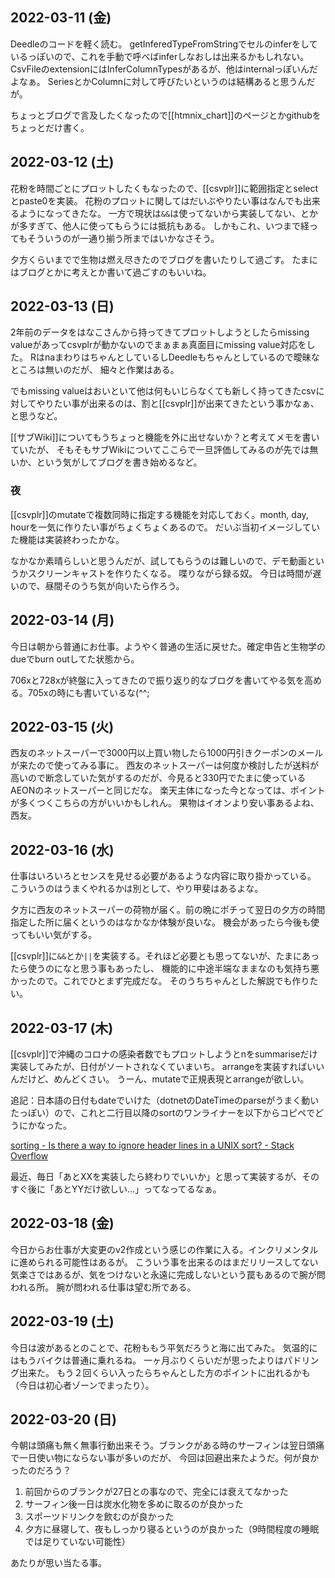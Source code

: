 ## 2022-03-11 (金)

Deedleのコードを軽く読む。
getInferedTypeFromStringでセルのinferをしているっぽいので、これを手動で呼べばinferしなおしは出来るかもしれない。
CsvFileのextensionにはInferColumnTypesがあるが、他はinternalっぽいんだよなぁ。
SeriesとかColumnに対して呼びたいというのは結構あると思うんだが。

ちょっとブログで言及したくなったので[[htmnix_chart]]のページとかgithubをちょっとだけ書く。

## 2022-03-12 (土)

花粉を時間ごとにプロットしたくもなったので、[[csvplr]]に範囲指定とselectとpaste0を実装。
花粉のプロットに関してはだいぶやりたい事はなんでも出来るようになってきたな。
一方で現状は`&&`は使ってないから実装してない、とかが多すぎて、他人に使ってもらうには抵抗もある。
しかもこれ、いつまで経ってもそういうのが一通り揃う所まではいかなさそう。

夕方くらいまでで生物は燃え尽きたのでブログを書いたりして過ごす。
たまにはブログとかに考えとか書いて過ごすのもいいね。

## 2022-03-13 (日)

2年前のデータをはなこさんから持ってきてプロットしようとしたらmissing valueがあってcsvplrが動かないのでまぁまぁ真面目にmissing value対応をした。
RはnaまわりはちゃんとしているしDeedleもちゃんとしているので曖昧なところは無いのだが、
細々と作業はある。

でもmissing valueはおいといて他は何もいじらなくても新しく持ってきたcsvに対してやりたい事が出来るのは、割と[[csvplr]]が出来てきたという事かなぁ、と思うなど。

[[サブWiki]]についてもうちょっと機能を外に出せないか？と考えてメモを書いていたが、
そもそもサブWikiについてここらで一旦評価してみるのが先では無いか、という気がしてブログを書き始めるなど。

### 夜

[[csvplr]]のmutateで複数同時に指定する機能を対応しておく。month, day, hourを一気に作りたい事がちょくちょくあるので。
だいぶ当初イメージしていた機能は実装終わったかな。

なかなか素晴らしいと思うんだが、試してもらうのは難しいので、デモ動画というかスクリーンキャストを作りたくなる。
喋りながら録る奴。
今日は時間が遅いので、昼間そのうち気が向いたら作ろう。

## 2022-03-14 (月)

今日は朝から普通にお仕事。ようやく普通の生活に戻せた。確定申告と生物学のdueでburn outしてた状態から。

706xと728xが終盤に入ってきたので振り返り的なブログを書いてやる気を高める。705xの時にも書いているな(^^;

## 2022-03-15 (火)

西友のネットスーパーで3000円以上買い物したら1000円引きクーポンのメールが来たので使ってみる事に。
西友のネットスーパーは何度か検討したが送料が高いので断念していた気がするのだが、今見ると330円でたまに使っているAEONのネットスーパーと同じだな。
楽天主体になった今となっては、ポイントが多くつくこちらの方がいいかもしれん。
果物はイオンより安い事あるよね、西友。

## 2022-03-16 (水)

仕事はいろいろとセンスを見せる必要があるような内容に取り掛かっている。
こういうのはうまくやれるかは別として、やり甲斐はあるよな。

夕方に西友のネットスーパーの荷物が届く。前の晩にポチって翌日の夕方の時間指定した所に届くというのはなかなか体験が良いな。
機会があったら今後も使ってもいい気がする。

[[csvplr]]に`&&`とか`||`を実装する。それほど必要とも思ってないが、たまにあったら使うのになと思う事もあったし、
機能的に中途半端なままなのも気持ち悪かったので。これでひとまず完成だな。
そのうちちゃんとした解説でも作りたい。

## 2022-03-17 (木)

[[csvplr]]で沖縄のコロナの感染者数でもプロットしようとnをsummariseだけ実装してみたが、日付がソートされなくていまいち。
arrangeを実装すればいいんだけど、めんどくさい。
うーん、mutateで正規表現とarrangeが欲しい。

追記：日本語の日付もdateでいけた（dotnetのDateTimeのparseがうまく動いたっぽい）ので、これと二行目以降のsortのワンライナーを以下からコピペでどうにかなった。

[sorting - Is there a way to ignore header lines in a UNIX sort? - Stack Overflow](https://stackoverflow.com/questions/14562423/is-there-a-way-to-ignore-header-lines-in-a-unix-sort)

最近、毎日「あとXXを実装したら終わりでいいか」と思って実装するが、そのすぐ後に「あとYYだけ欲しい…」ってなってるなぁ。

## 2022-03-18 (金)

今日からお仕事が大変更のv2作成という感じの作業に入る。インクリメンタルに進められる可能性はあるが。
こういう事を出来るのはまだリリースしてない気楽さではあるが、気をつけないと永遠に完成しないという罠もあるので腕が問われる所。
腕が問われる仕事は望む所である。

## 2022-03-19 (土)

今日は波があるとのことで、花粉ももう平気だろうと海に出てみた。
気温的にはもうバイクは普通に乗れるね。
一ヶ月ぶりくらいだが思ったよりはパドリング出来た。
もう２回くらい入ったらちゃんとした方のポイントに出れるかも（今日は初心者ゾーンでまったり）。

## 2022-03-20 (日)

今朝は頭痛も無く無事行動出来そう。ブランクがある時のサーフィンは翌日頭痛で一日使い物にならない事が多いのだが、
今回は回避出来たようだ。何が良かったのだろう？

1. 前回からのブランクが27日との事なので、完全には衰えてなかった
2. サーフィン後一日は炭水化物を多めに取るのが良かった
3. スポーツドリンクを飲むのが良かった
4. 夕方に昼寝して、夜もしっかり寝るというのが良かった（9時間程度の睡眠では足りていない可能性）

あたりが思い当たる事。